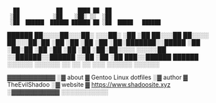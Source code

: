      ██            ██     ████ ██  ██
     ░██           ░██    ░██░ ░░  ░██
     ░██  ██████  ██████ ██████ ██ ░██  █████   ██████
  ██████ ██░░░░██░░░██░ ░░░██░ ░██ ░██ ██░░░██ ██░░░░
 ██░░░██░██   ░██  ░██    ░██  ░██ ░██░███████░░█████
░██  ░██░██   ░██  ░██    ░██  ░██ ░██░██░░░░  ░░░░░██
░░██████░░██████   ░░██   ░██  ░██ ███░░██████ ██████
 ░░░░░░  ░░░░░░     ░░    ░░   ░░ ░░░  ░░░░░░ ░░░░░░

  ▓▓▓▓▓▓▓▓▓▓▓
 ░▓ about   ▓ Gentoo Linux dotfiles
 ░▓ author  ▓ TheEvilShadoo
 ░▓ website ▓ https://www.shadoosite.xyz
 ░▓▓▓▓▓▓▓▓▓▓▓
 ░░░░░░░░░░░
